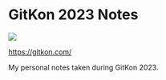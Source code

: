 # GitKon 2023 Notes

![](https://gitkon.com/wp-content/uploads/gitkon-logo-1024x347.png)

<https://gitkon.com/>

My personal notes taken during GitKon 2023.

